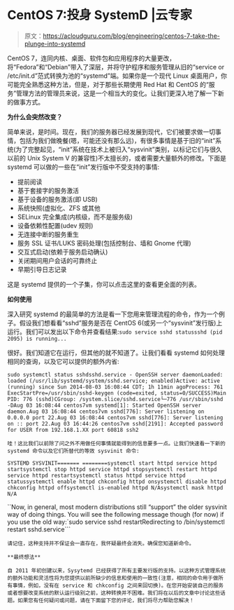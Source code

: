 # CentOS 7:投身 SystemD |云专家

> 原文：<https://acloudguru.com/blog/engineering/centos-7-take-the-plunge-into-systemd>

CentOS 7，连同内核、桌面、软件包和应用程序的大量更改，将“Fedora”和“Debian”带入了深层，并将守护程序和服务管理从旧的“service or /etc/init.d”范式转换为池的“systemd”端。如果你是一个现代 Linux 桌面用户，你可能完全熟悉这种方法，但是，对于那些长期使用 Red Hat 和 CentOS 的“服务”管理方法的管理员来说，这是一个相当大的变化。让我们更深入地了解一下新的做事方式。

**为什么会突然改变？**

简单来说，是时间。现在，我们的服务器已经发展到现代，它们被要求做一切事情，包括为我们做晚餐(嗯，可能还没有那么远)，有很多事情是基于旧的“init”系统(为了完整起见，“init”系统在技术上被归入“sysvinit”类别，以标记它们与很久以前的 Unix System V 的兼容性)不太擅长的，或者需要大量额外的修改。下面是 systemd 可以做的一些在“init”发行版中不受支持的事情:

*   提前阅读
*   基于套接字的服务激活
*   基于设备的服务激活(即 USB)
*   系统快照(虚拟化、ZFS 或其他
*   SELinux 完全集成(内核级，而不是服务级)
*   设备依赖性配置(udev 规则)
*   无连接中断的服务重生
*   服务 SSL 证书/LUKS 密码处理(包括控制台、墙和 Gnome 代理)
*   交互式启动(依赖于服务启动确认)
*   关闭期间用户会话的可靠终止
*   早期引导日志记录

这是 systemd 提供的一个子集，你可以点击这里的查看更全面的列表。

**如何使用**

深入研究 systemd 的最简单的方法是看一下您用来管理流程的命令，作为一个例子。假设我们想看看“sshd”服务是否在 CentOS 6(或另一个“sysvinit”发行版)上运行。我们可以发出以下命令并查看结果:`sudo service sshd statussshd (pid 2095) is running...`

很好。我们知道它在运行，但其他的就不知道了。让我们看看 systemd 如何处理相同的查询，以及它可以提供的额外内省:

`sudo systemctl status sshdsshd.service - OpenSSH server daemonLoaded: loaded (/usr/lib/systemd/system/sshd.service; enabled)Active: active (running) since Sun 2014-08-03 16:08:44 CDT; 1h 11min agoProcess: 761 ExecStartPre=/usr/sbin/sshd-keygen (code=exited, status=0/SUCCESS)Main PID: 776 (sshd)CGroup: /system.slice/sshd.service└─776 /usr/sbin/sshd -DAug 03 16:08:44 centos7vm systemd[1]: Started OpenSSH server daemon.Aug 03 16:08:44 centos7vm sshd[776]: Server listening on 0.0.0.0 port 22.Aug 03 16:08:44 centos7vm sshd[776]: Server listening on :: port 22.Aug 03 16:44:26 centos7vm sshd[2191]: Accepted password for USER from 192.168.1.XX port 60818 ssh2`

`哇！这比我们以前除了问之外不用做任何事情就能得到的信息要多一点。让我们快速看一下新的 systemd 命令以及它们所替代的等效 sysvinit 命令:`

``SYSTEMD SYSVINIT======= ========systemctl start httpd service httpd startsystemctl stop httpd service httpd stopsystemctl restart httpd service httpd restartsystemctl status httpd service httpd statussystemctl enable httpd chkconfig httpd onsystemctl disable httpd chkconfig httpd offsystemctl is-enabled httpd N/Asystemctl mask httpd N/A``

``Now, in general, most modern distributions still “support” the older sysvinit way of doing things. You will see the following message though (for now) if you use the old way:`sudo service sshd restartRedirecting to /bin/systemctl restart sshd.service```

``请记住，这种支持并不保证会一直存在，我怀疑最终会消失。确保您知道新命令。``

``**最终想法**``

``自 2011 年初创建以来，Sysytemd 已经获得了所有主要发行版的支持。以这种方式管理系统的额外功能和灵活性将为您提供以前所缺少的信息和使用的一致性(注意，相同的命令用于做所有事情，例如，没有在 service 和 chkconfig 之间来回切换)。在您开始安装自己的服务或者想要改变系统的默认运行级别之前，这种转换并不困难。我们将在以后的文章中讨论这些话题。如果您有任何疑问或问题，请在下面留下您的评论，我们将尽力帮助您解决！``